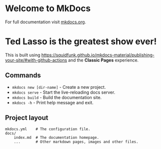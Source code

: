 # Welcome to MkDocs

For full documentation visit [mkdocs.org](https://www.mkdocs.org).

# Ted Lasso is the greatest show ever!

This is built using https://squidfunk.github.io/mkdocs-material/publishing-your-site/#with-github-actions and the **Classic Pages** experience.

## Commands

* `mkdocs new [dir-name]` - Create a new project.
* `mkdocs serve` - Start the live-reloading docs server.
* `mkdocs build` - Build the documentation site.
* `mkdocs -h` - Print help message and exit.

## Project layout

    mkdocs.yml    # The configuration file.
    docs/
        index.md  # The documentation homepage.
        ...       # Other markdown pages, images and other files.

